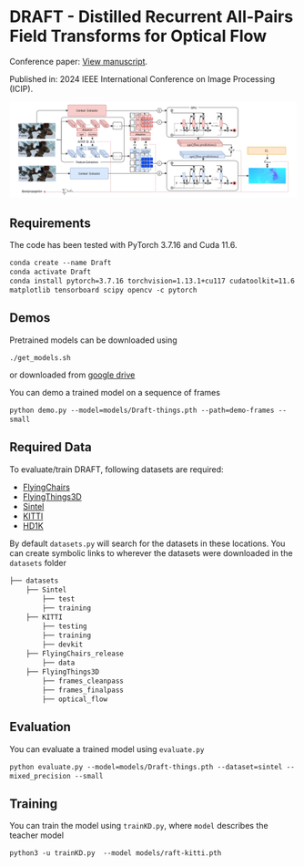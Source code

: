 # DRAFT - Distilled Recurrent All-Pairs Field Transforms for Optical Flow

Conference paper: [View manuscript](10.1109/ICIP51287.2024.10648058).

Published in: 2024 IEEE International Conference on Image Processing (ICIP).


<img src="DRAFT.png">

## Requirements
The code has been tested with PyTorch 3.7.16 and Cuda 11.6.
```Shell
conda create --name Draft
conda activate Draft
conda install pytorch=3.7.16 torchvision=1.13.1+cu117 cudatoolkit=11.6 matplotlib tensorboard scipy opencv -c pytorch
```

## Demos
Pretrained models can be downloaded using
```Shell
./get_models.sh
```
or downloaded from [google drive](https://drive.google.com/drive/folders/1akKiGueJXtsCg7lcViWoeRO7UHKf7Nra?usp=sharing)

You can demo a trained model on a sequence of frames
```Shell
python demo.py --model=models/Draft-things.pth --path=demo-frames --small
```

## Required Data
To evaluate/train DRAFT, following datasets are required: 
* [FlyingChairs](https://lmb.informatik.uni-freiburg.de/resources/datasets/FlyingChairs.en.html#flyingchairs)
* [FlyingThings3D](https://lmb.informatik.uni-freiburg.de/resources/datasets/SceneFlowDatasets.en.html)
* [Sintel](http://sintel.is.tue.mpg.de/)
* [KITTI](http://www.cvlibs.net/datasets/kitti/eval_scene_flow.php?benchmark=flow)
* [HD1K](http://hci-benchmark.iwr.uni-heidelberg.de/)


By default `datasets.py` will search for the datasets in these locations. You can create symbolic links to wherever the datasets were downloaded in the `datasets` folder

```Shell
├── datasets
    ├── Sintel
        ├── test
        ├── training
    ├── KITTI
        ├── testing
        ├── training
        ├── devkit
    ├── FlyingChairs_release
        ├── data
    ├── FlyingThings3D
        ├── frames_cleanpass
        ├── frames_finalpass
        ├── optical_flow
```

## Evaluation
You can evaluate a trained model using `evaluate.py`
```Shell
python evaluate.py --model=models/Draft-things.pth --dataset=sintel --mixed_precision --small
```

## Training
You can train the model using `trainKD.py`, where `model` describes the teacher model
```shell
python3 -u trainKD.py  --model models/raft-kitti.pth
```
